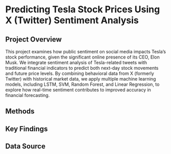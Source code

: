 # Predicting Tesla Stock Prices Using X (Twitter) Sentiment Analysis

## Project Overview
This project examines how public sentiment on social media impacts Tesla’s stock performance, given the significant online presence of its CEO, Elon Musk. We integrate sentiment analysis of Tesla-related tweets with traditional financial indicators to predict both next-day stock movements and future price levels. By combining behavioral data from X (formerly Twitter) with historical market data, we apply multiple machine learning models, including LSTM, SVM, Random Forest, and Linear Regression, to explore how real-time sentiment contributes to improved accuracy in financial forecasting.

## Methods


## Key Findings

## Data Source

